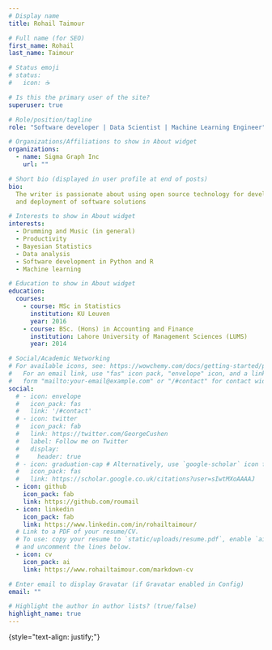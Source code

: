 ```yaml
---
# Display name
title: Rohail Taimour

# Full name (for SEO)
first_name: Rohail
last_name: Taimour

# Status emoji
# status:
#   icon: ☕️

# Is this the primary user of the site?
superuser: true

# Role/position/tagline
role: "Software developer | Data Scientist | Machine Learning Engineer"

# Organizations/Affiliations to show in About widget
organizations:
  - name: Sigma Graph Inc
    url: ""

# Short bio (displayed in user profile at end of posts)
bio:
  The writer is passionate about using open source technology for development
  and deployment of software solutions

# Interests to show in About widget
interests:
  - Drumming and Music (in general)
  - Productivity
  - Bayesian Statistics
  - Data analysis
  - Software development in Python and R
  - Machine learning

# Education to show in About widget
education:
  courses:
    - course: MSc in Statistics
      institution: KU Leuven
      year: 2016
    - course: BSc. (Hons) in Accounting and Finance
      institution: Lahore University of Management Sciences (LUMS)
      year: 2014

# Social/Academic Networking
# For available icons, see: https://wowchemy.com/docs/getting-started/page-builder/#icons
#   For an email link, use "fas" icon pack, "envelope" icon, and a link in the
#   form "mailto:your-email@example.com" or "/#contact" for contact widget.
social:
  # - icon: envelope
  #   icon_pack: fas
  #   link: '/#contact'
  # - icon: twitter
  #   icon_pack: fab
  #   link: https://twitter.com/GeorgeCushen
  #   label: Follow me on Twitter
  #   display:
  #     header: true
  # - icon: graduation-cap # Alternatively, use `google-scholar` icon from `ai` icon pack
  #   icon_pack: fas
  #   link: https://scholar.google.co.uk/citations?user=sIwtMXoAAAAJ
  - icon: github
    icon_pack: fab
    link: https://github.com/roumail
  - icon: linkedin
    icon_pack: fab
    link: https://www.linkedin.com/in/rohailtaimour/
  # Link to a PDF of your resume/CV.
  # To use: copy your resume to `static/uploads/resume.pdf`, enable `ai` icons in `params.yaml`,
  # and uncomment the lines below.
  - icon: cv
    icon_pack: ai
    link: https://www.rohailtaimour.com/markdown-cv

# Enter email to display Gravatar (if Gravatar enabled in Config)
email: ""

# Highlight the author in author lists? (true/false)
highlight_name: true
---
```


{style="text-align: justify;"}
